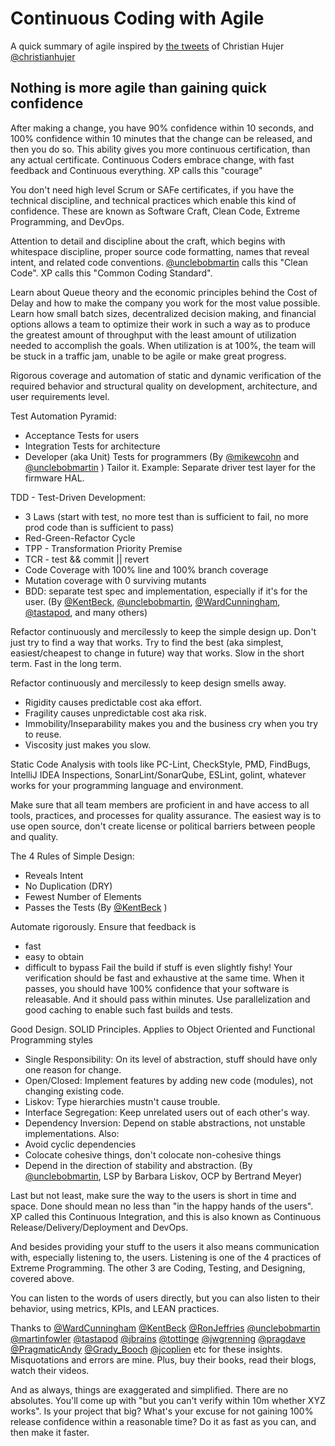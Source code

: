 # Continuous Coding with Agile

A quick summary of agile inspired by [the tweets](https://twitter.com/christianhujer/status/1217919353460408320)‍ of Christian Hujer [@christianhujer](https://twitter.com/christianhujer)

## Nothing is more agile than gaining quick confidence

After making a change, you have 90% confidence within 10 seconds, and 100% confidence within 10 minutes that the change can be released, and then you do so. This ability gives you more continuous certification, than any actual certificate. Continuous Coders embrace change, with fast feedback and Continuous everything. XP calls this "courage"

You don't need high level Scrum or SAFe certificates, if you have the technical discipline, and technical practices which enable this kind of confidence. These are known as Software Craft, Clean Code, Extreme Programming, and DevOps.

Attention to detail and discipline about the craft, which begins with whitespace discipline, proper source code formatting, names that reveal intent, and related code conventions. [@unclebobmartin](https://twitter.com/unclebobmartin) calls this "Clean Code". XP calls this "Common Coding Standard".

Learn about Queue theory and the economic principles behind the Cost of Delay and how to make the company you work for the most value possible. Learn how small batch sizes, decentralized decision making, and financial options allows a team to optimize their work in such a way as to produce the greatest amount of throughput with the least amount of utilization needed to accomplish the goals. When utilization is at 100%, the team will be stuck in a traffic jam, unable to be agile or make great progress.

Rigorous coverage and automation of static and dynamic verification of the required behavior and structural quality on development, architecture, and user requirements level.

Test Automation Pyramid:

- Acceptance Tests for users
- Integration Tests for architecture
- Developer (aka Unit) Tests for programmers (By [@mikewcohn](https://twitter.com/mikewcohn) and [@unclebobmartin](https://twitter.com/unclebobmartin) ) Tailor it. Example: Separate driver test layer for the firmware HAL.

TDD - Test-Driven Development:

- 3 Laws (start with test, no more test than is sufficient to fail, no more prod code than is sufficient to pass)
- Red-Green-Refactor Cycle
- TPP - Transformation Priority Premise
- TCR - test && commit || revert
- Code Coverage with 100% line and 100% branch coverage
- Mutation coverage with 0 surviving mutants
- BDD: separate test spec and implementation, especially if it's for the user. (By [@KentBeck](https://twitter.com/kentbeck), [@unclebobmartin](https://twitter.com/unclebobmartin), [@WardCunningham](https://twitter.com/WardCunningham), [@tastapod](https://twitter.com/tastapod), and many others)

Refactor continuously and mercilessly to keep the simple design up. Don't just try to find a way that works. Try to find the best (aka simplest, easiest/cheapest to change in future) way that works. Slow in the short term. Fast in the long term.

Refactor continuously and mercilessly to keep design smells away.

- Rigidity causes predictable cost aka effort.
- Fragility causes unpredictable cost aka risk.
- Immobility/Inseparability makes you and the business cry when you try to reuse.
- Viscosity just makes you slow.

Static Code Analysis with tools like PC-Lint, CheckStyle, PMD, FindBugs, IntelliJ IDEA Inspections, SonarLint/SonarQube, ESLint, golint, whatever works for your programming language and environment.

Make sure that all team members are proficient in and have access to all tools, practices, and processes for quality assurance. The easiest way is to use open source, don't create license or political barriers between people and quality.

The 4 Rules of Simple Design:

- Reveals Intent
- No Duplication (DRY)
- Fewest Number of Elements
- Passes the Tests (By [@KentBeck](https://twitter.com/kentbeck) )

Automate rigorously. Ensure that feedback is

- fast
- easy to obtain
- difficult to bypass Fail the build if stuff is even slightly fishy! Your verification should be fast and exhaustive at the same time. When it passes, you should have 100% confidence that your software is releasable. And it should pass within minutes. Use parallelization and good caching to enable such fast builds and tests.

Good Design. SOLID Principles. Applies to Object Oriented and Functional Programming styles

- Single Responsibility: On its level of abstraction, stuff should have only one reason for change.
- Open/Closed: Implement features by adding new code (modules), not changing existing code.
- Liskov: Type hierarchies mustn't cause trouble.
- Interface Segregation: Keep unrelated users out of each other's way.
- Dependency Inversion: Depend on stable abstractions, not unstable implementations. Also:
- Avoid cyclic dependencies
- Colocate cohesive things, don't colocate non-cohesive things
- Depend in the direction of stability and abstraction. (By [@unclebobmartin](https://twitter.com/unclebobmartin), LSP by Barbara Liskov, OCP by Bertrand Meyer)

Last but not least, make sure the way to the users is short in time and space. Done should mean no less than "in the happy hands of the users". XP called this Continuous Integration, and this is also known as Continuous Release/Delivery/Deployment and DevOps.

And besides providing your stuff to the users it also means communication with, especially listening to, the users. Listening is one of the 4 practices of Extreme Programming. The other 3 are Coding, Testing, and Designing, covered above.

You can listen to the words of users directly, but you can also listen to their behavior, using metrics, KPIs, and LEAN practices.

Thanks to [@WardCunningham](https://twitter.com/WardCunningham) [@KentBeck](https://twitter.com/kentbeck) [@RonJeffries](https://twitter.com/RonJeffries) [@unclebobmartin](https://twitter.com/unclebobmartin) [@martinfowler](https://twitter.com/martinfowler) [@tastapod](https://twitter.com/tastapod) [@jbrains](https://twitter.com/jbrains) [@tottinge](https://twitter.com/tottinge) [@jwgrenning](https://twitter.com/jwgrenning) [@pragdave](https://twitter.com/pragdave) [@PragmaticAndy](https://twitter.com/PragmaticAndy) [@Grady_Booch](https://twitter.com/Grady_Booch) [@jcoplien](https://twitter.com/jcoplien) etc for these insights. Misquotations and errors are mine. Plus, buy their books, read their blogs, watch their videos.

And as always, things are exaggerated and simplified. There are no absolutes. You'll come up with "but you can't verify within 10m whether XYZ works". Is your project that big? What's your excuse for not gaining 100% release confidence within a reasonable time? Do it as fast as you can, and then make it faster.
